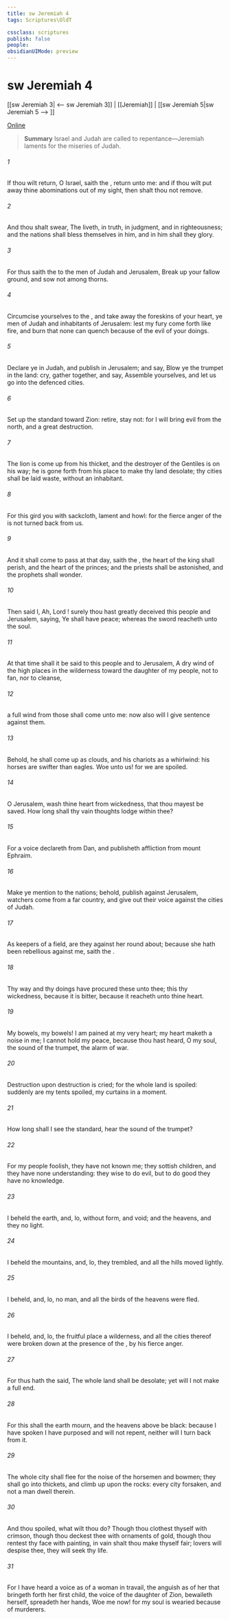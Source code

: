 ```yaml
---
title: sw Jeremiah 4
tags: Scriptures\OldT

cssclass: scriptures
publish: false
people:
obsidianUIMode: preview
---
```


# sw Jeremiah 4
[[sw Jeremiah 3| <-- sw Jeremiah 3]] | [[Jeremiah]] | [[sw Jeremiah 5|sw Jeremiah 5 --> ]]

[Online](https://churchofjesuschrist.org/study/scriptures/ot/jer/4?lang=eng)

> __Summary__
Israel and Judah are called to repentance—Jeremiah laments for the miseries of Judah.

###### 1 
If thou wilt return, O Israel, saith the , return unto me: and if thou wilt put away thine abominations out of my sight, then shalt thou not remove.

###### 2 
And thou shalt swear, The  liveth, in truth, in judgment, and in righteousness; and the nations shall bless themselves in him, and in him shall they glory.

###### 3 
For thus saith the  to the men of Judah and Jerusalem, Break up your fallow ground, and sow not among thorns.

###### 4 
Circumcise yourselves to the , and take away the foreskins of your heart, ye men of Judah and inhabitants of Jerusalem: lest my fury come forth like fire, and burn that none can quench  because of the evil of your doings.

###### 5 
Declare ye in Judah, and publish in Jerusalem; and say, Blow ye the trumpet in the land: cry, gather together, and say, Assemble yourselves, and let us go into the defenced cities.

###### 6 
Set up the standard toward Zion: retire, stay not: for I will bring evil from the north, and a great destruction.

###### 7 
The lion is come up from his thicket, and the destroyer of the Gentiles is on his way; he is gone forth from his place to make thy land desolate;  thy cities shall be laid waste, without an inhabitant.

###### 8 
For this gird you with sackcloth, lament and howl: for the fierce anger of the  is not turned back from us.

###### 9 
And it shall come to pass at that day, saith the ,  the heart of the king shall perish, and the heart of the princes; and the priests shall be astonished, and the prophets shall wonder.

###### 10 
Then said I, Ah, Lord ! surely thou hast greatly deceived this people and Jerusalem, saying, Ye shall have peace; whereas the sword reacheth unto the soul.

###### 11 
At that time shall it be said to this people and to Jerusalem, A dry wind of the high places in the wilderness toward the daughter of my people, not to fan, nor to cleanse,

###### 12 
 a full wind from those  shall come unto me: now also will I give sentence against them.

###### 13 
Behold, he shall come up as clouds, and his chariots  as a whirlwind: his horses are swifter than eagles. Woe unto us! for we are spoiled.

###### 14 
O Jerusalem, wash thine heart from wickedness, that thou mayest be saved. How long shall thy vain thoughts lodge within thee?

###### 15 
For a voice declareth from Dan, and publisheth affliction from mount Ephraim.

###### 16 
Make ye mention to the nations; behold, publish against Jerusalem,  watchers come from a far country, and give out their voice against the cities of Judah.

###### 17 
As keepers of a field, are they against her round about; because she hath been rebellious against me, saith the .

###### 18 
Thy way and thy doings have procured these  unto thee; this  thy wickedness, because it is bitter, because it reacheth unto thine heart.

###### 19 
My bowels, my bowels! I am pained at my very heart; my heart maketh a noise in me; I cannot hold my peace, because thou hast heard, O my soul, the sound of the trumpet, the alarm of war.

###### 20 
Destruction upon destruction is cried; for the whole land is spoiled: suddenly are my tents spoiled,  my curtains in a moment.

###### 21 
How long shall I see the standard,  hear the sound of the trumpet?

###### 22 
For my people  foolish, they have not known me; they  sottish children, and they have none understanding: they  wise to do evil, but to do good they have no knowledge.

###### 23 
I beheld the earth, and, lo,  without form, and void; and the heavens, and they  no light.

###### 24 
I beheld the mountains, and, lo, they trembled, and all the hills moved lightly.

###### 25 
I beheld, and, lo,  no man, and all the birds of the heavens were fled.

###### 26 
I beheld, and, lo, the fruitful place  a wilderness, and all the cities thereof were broken down at the presence of the ,  by his fierce anger.

###### 27 
For thus hath the  said, The whole land shall be desolate; yet will I not make a full end.

###### 28 
For this shall the earth mourn, and the heavens above be black: because I have spoken  I have purposed  and will not repent, neither will I turn back from it.

###### 29 
The whole city shall flee for the noise of the horsemen and bowmen; they shall go into thickets, and climb up upon the rocks: every city  forsaken, and not a man dwell therein.

###### 30 
And  thou  spoiled, what wilt thou do? Though thou clothest thyself with crimson, though thou deckest thee with ornaments of gold, though thou rentest thy face with painting, in vain shalt thou make thyself fair;  lovers will despise thee, they will seek thy life.

###### 31 
For I have heard a voice as of a woman in travail,  the anguish as of her that bringeth forth her first child, the voice of the daughter of Zion,  bewaileth herself,  spreadeth her hands,  Woe  me now! for my soul is wearied because of murderers.

